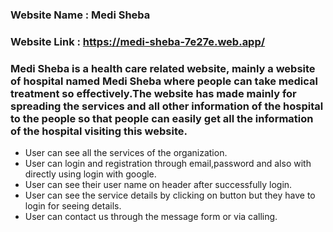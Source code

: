 ### Website Name : Medi Sheba
### Website Link : https://medi-sheba-7e27e.web.app/

### Medi Sheba is a health care related website, mainly a website of hospital named Medi Sheba where people can take medical treatment so effectively.The website has made mainly for spreading the services and all other information of the hospital to the people so that people can easily get all the information of the hospital visiting this website.

* User can see all the services of the organization.
* User can login and registration through email,password and also with directly using login with google.
* User can see their user name on header after successfully login.
* User can see the service details by clicking on button but they have to login for seeing details.
* User can contact us through the message form or via calling.